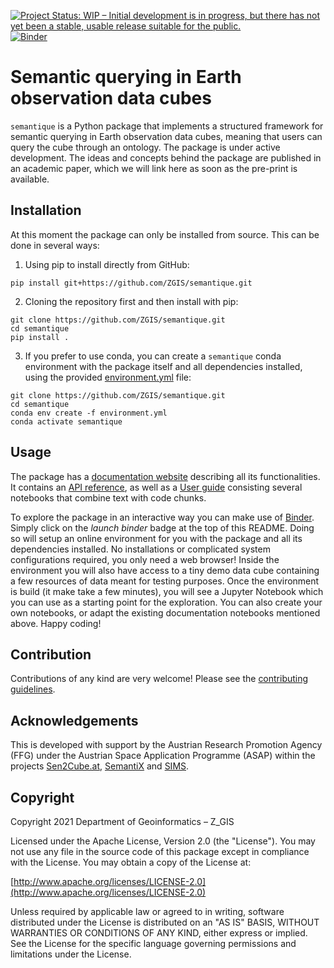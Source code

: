 [![Project Status: WIP – Initial development is in progress, but there has not yet been a stable, usable release suitable for the public.](https://www.repostatus.org/badges/latest/wip.svg)](https://www.repostatus.org/#wip)
[![Binder](https://mybinder.org/badge_logo.svg)](https://mybinder.org/v2/gh/ZGIS/semantique/HEAD?labpath=demo%2Ftest.ipynb)

# Semantic querying in Earth observation data cubes

`semantique` is a Python package that implements a structured framework for semantic querying in Earth observation data cubes, meaning that users can query the cube through an ontology. The package is under active development. The ideas and concepts behind the package are published in an academic paper, which we will link here as soon as the pre-print is available.

## Installation

At this moment the package can only be installed from source. This can be done in several ways:

1) Using pip to install directly from GitHub:

```
pip install git+https://github.com/ZGIS/semantique.git
```

2) Cloning the repository first and then install with pip:

```
git clone https://github.com/ZGIS/semantique.git
cd semantique
pip install .
```

3) If you prefer to use conda, you can create a `semantique` conda environment with the package itself and all dependencies installed, using the provided [environment.yml](environment.yml) file:

```
git clone https://github.com/ZGIS/semantique.git
cd semantique
conda env create -f environment.yml
conda activate semantique
```

## Usage

The package has a [documentation website](https://zgis.github.io/semantique/index.html) describing all its functionalities. It contains an [API reference](https://zgis.github.io/semantique/reference.html), as well as a [User guide](https://zgis.github.io/semantique/guide.html) consisting several notebooks that combine text with code chunks.

To explore the package in an interactive way you can make use of [Binder](https://mybinder.org/). Simply click on the *launch binder* badge at the top of this README. Doing so will setup an online environment for you with the package and all its dependencies installed. No installations or complicated system configurations required, you only need a web browser! Inside the environment you will also have access to a tiny demo data cube containing a few resources of data meant for testing purposes. Once the environment is build (it make take a few minutes), you will see a Jupyter Notebook which you can use as a starting point for the exploration. You can also create your own notebooks, or adapt the existing documentation notebooks mentioned above. Happy coding!

## Contribution

Contributions of any kind are very welcome! Please see the [contributing guidelines](CONTRIBUTING.md).

## Acknowledgements

This is developed with support by the Austrian Research Promotion Agency (FFG) under the Austrian Space Application Programme (ASAP) within the projects [Sen2Cube.at](https://projekte.ffg.at/projekt/2975644), [SemantiX](https://projekte.ffg.at/projekt/3769928) and [SIMS](https://projekte.ffg.at/projekt/4052529).

## Copyright

Copyright 2021 Department of Geoinformatics – Z_GIS

Licensed under the Apache License, Version 2.0 (the "License"). You may not use any file in the source code of this package except in compliance with the License. You may obtain a copy of the License at:

[http://www.apache.org/licenses/LICENSE-2.0](http://www.apache.org/licenses/LICENSE-2.0)

Unless required by applicable law or agreed to in writing, software distributed under the License is distributed on an "AS IS" BASIS, WITHOUT WARRANTIES OR CONDITIONS OF ANY KIND, either express or implied. See the License for the specific language governing permissions and limitations under the License.
